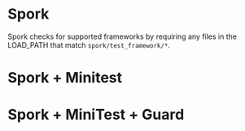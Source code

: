 # Spork

Spork checks for supported frameworks by requiring any files in the LOAD_PATH
that match `spork/test_framework/*`.

# Spork + Minitest

# Spork + MiniTest + Guard
